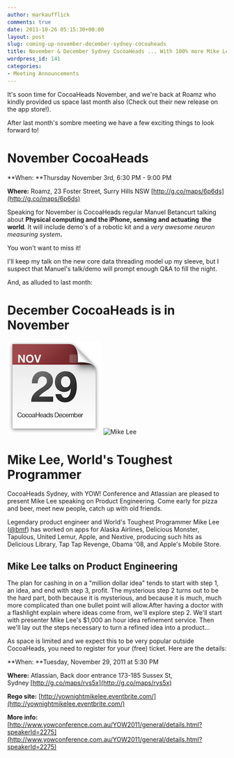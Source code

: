 ```yaml
---
author: markaufflick
comments: true
date: 2011-10-26 05:15:30+00:00
layout: post
slug: coming-up-november-december-sydney-cocoaheads
title: November & December Sydney CocoaHeads ... With 100% more Mike Lee!
wordpress_id: 141
categories:
- Meeting Announcements
---
```


It's soon time for CocoaHeads November, and we're back at Roamz who kindly provided us space last month also (Check out their new release on the app store!).

After last month's sombre meeting we have a few exciting things to look forward to!


# **November CocoaHeads**


**When: **Thursday November 3rd, 6:30 PM - 9:00 PM

**Where:** Roamz, 23 Foster Street, Surry Hills NSW [http://g.co/maps/6p6ds](http://g.co/maps/6p6ds)

Speaking for November is CocoaHeads regular Manuel Betancurt talking about **Physical computing and the iPhone, sensing and actuating  the world**_._ It will include demo's of a robotic kit and a _very awesome neuron measuring system_**.**

You won't want to miss it!

I'll keep my talk on the new core data threading model up my sleeve, but I suspect that Manuel's talk/demo will prompt enough Q&A to fill the night.

And, as alluded to last month:


# **December CocoaHeads is in November**




![CocoaHeads December is on November 29th](/assets/2011_10_cocoaheadsdecember2.png) ![Mike Lee](http://sydneycocoaheads.files.wordpress.com/2011/10/mike-lee.jpg)




# Mike Lee, World's Toughest Programmer


CocoaHeads Sydney, with YOW! Conference and Atlassian are pleased to present Mike Lee speaking on Product Engineering. Come early for pizza and beer, meet new people, catch up with old friends.

Legendary product engineer and World's Toughest Programmer Mike Lee ([@bmf](http://twitter.com/bmf)) has worked on apps for Alaska Airlines, Delicious Monster, Tapulous, United Lemur, Apple, and Nextive, producing such hits as Delicious Library, Tap Tap Revenge, Obama '08, and Apple's Mobile Store.


## Mike Lee talks on Product Engineering


The plan for cashing in on a "million dollar idea" tends to start with step 1, an idea, and end with step 3, profit. The mysterious step 2 turns out to be the hard part, both because it is mysterious, and because it is much, much more complicated than one bullet point will allow.After having a doctor with a flashlight explain where ideas come from, we'll explore step 2. We'll start with presenter Mike Lee's $1,000 an hour idea refinement service. Then we'll lay out the steps necessary to turn a refined idea into a product...

As space is limited and we expect this to be very popular outside CocoaHeads, you need to register for your (free) ticket. Here are the details:

**When: **Tuesday, November 29, 2011 at 5:30 PM

**Where:** Atlassian, Back door entrance 173-185 Sussex St, Sydney [http://g.co/maps/rvs5x](http://g.co/maps/rvs5x)

**Rego site:** [http://yownightmikelee.eventbrite.com/](http://yownightmikelee.eventbrite.com/)

**More info:** [http://www.yowconference.com.au/YOW2011/general/details.html?speakerId=2275](http://www.yowconference.com.au/YOW2011/general/details.html?speakerId=2275)
